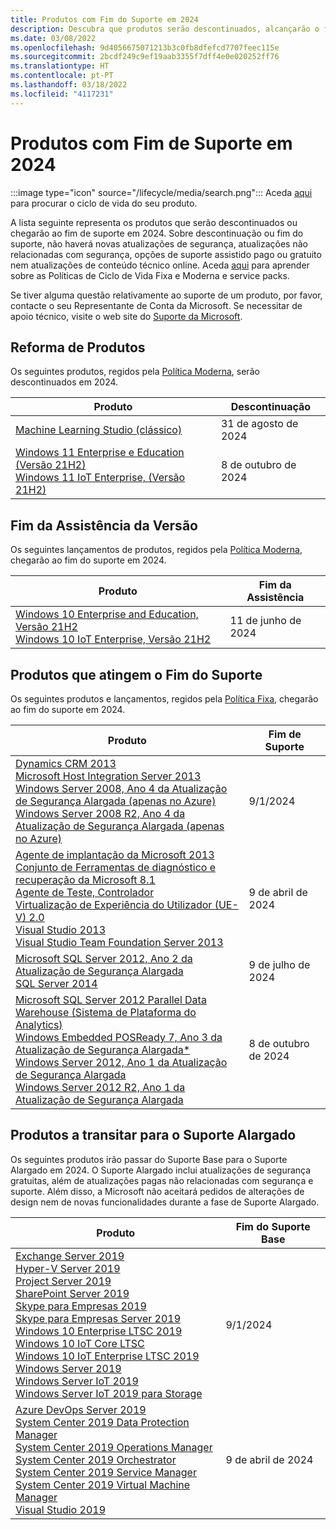 ```yaml
---
title: Produtos com Fim do Suporte em 2024
description: Descubra que produtos serão descontinuados, alcançarão o fim de suporte ou passarão do suporte base para o suporte alargado em 2024.
ms.date: 03/08/2022
ms.openlocfilehash: 9d4056675071213b3c0fb8dfefcd7707feec115e
ms.sourcegitcommit: 2bcdf249c9ef19aab3355f7dff4e0e020252ff76
ms.translationtype: HT
ms.contentlocale: pt-PT
ms.lasthandoff: 03/18/2022
ms.locfileid: "4117231"
---
```

# <a name="products-ending-support-in-2024"></a>Produtos com Fim de Suporte em 2024

:::image type="icon" source="/lifecycle/media/search.png":::
Aceda [aqui](/lifecycle/products/) para procurar o ciclo de vida do seu produto.

A lista seguinte representa os produtos que serão descontinuados ou chegarão ao fim de suporte em 2024. Sobre descontinuação ou fim do suporte, não haverá novas atualizações de segurança, atualizações não relacionadas com segurança, opções de suporte assistido pago ou gratuito nem atualizações de conteúdo técnico online. Aceda [aqui](/lifecycle/overview/product-end-of-support-overview) para aprender sobre as Políticas de Ciclo de Vida Fixa e Moderna e service packs.

Se tiver alguma questão relativamente ao suporte de um produto, por favor, contacte o seu Representante de Conta da Microsoft. Se necessitar de apoio técnico, visite o web site do [Suporte da Microsoft](https://support.microsoft.com/contactus/?ws=support).

## <a name="product-retirements"></a>Reforma de Produtos

Os seguintes produtos, regidos pela [Política Moderna](/lifecycle/policies/modern), serão descontinuados em 2024.

| Produto | Descontinuação |
| --- | --- |
| [Machine Learning Studio (clássico)](/lifecycle/products/machine-learning-studio-classic?branch=live)<br> | 31 de agosto de 2024 |
| [Windows 11 Enterprise e Education (Versão 21H2)](/lifecycle/products/windows-11-enterprise-and-education-version-21h2?branch=live)<br>[Windows 11 IoT Enterprise, (Versão 21H2)](/lifecycle/products/windows-11-iot-enterprise-version-21h2?branch=live)<br> | 8 de outubro de 2024 |


## <a name="release-end-of-servicing"></a>Fim da Assistência da Versão

Os seguintes lançamentos de produtos, regidos pela [Política Moderna](/lifecycle/policies/modern), chegarão ao fim do suporte em 2024.

| Produto | Fim da Assistência |
| --- | --- |
| [Windows 10 Enterprise and Education, Versão 21H2](/lifecycle/products/windows-10-enterprise-and-education?branch=live)<br>[Windows 10 IoT Enterprise, Versão 21H2](/lifecycle/products/windows-10-iot-enterprise?branch=live)<br> | 11 de junho de 2024 |


## <a name="products-reaching-end-of-support"></a>Produtos que atingem o Fim do Suporte

Os seguintes produtos e lançamentos, regidos pela [Política Fixa](/lifecycle/policies/fixed), chegarão ao fim do suporte em 2024.

| Produto | Fim de Suporte |
| --- | --- |
| [Dynamics CRM 2013](/lifecycle/products/dynamics-crm-2013?branch=live)<br>[Microsoft Host Integration Server 2013](/lifecycle/products/microsoft-host-integration-server-2013?branch=live)<br>[Windows Server 2008, Ano 4 da Atualização de Segurança Alargada (apenas no Azure)](/lifecycle/products/windows-server-2008?branch=live)<br>[Windows Server 2008 R2, Ano 4 da Atualização de Segurança Alargada (apenas no Azure)](/lifecycle/products/windows-server-2008-r2?branch=live)<br> | 9/1/2024 |
| [Agente de implantação da Microsoft 2013](/lifecycle/products/microsoft-deployment-agent-2013?branch=live)<br>[Conjunto de Ferramentas de diagnóstico e recuperação da Microsoft 8.1](/lifecycle/products/microsoft-diagnostics-and-recovery-toolset-81?branch=live)<br>[Agente de Teste, Controlador](/lifecycle/products/test-agent-controller?branch=live)<br>[Virtualização de Experiência do Utilizador (UE-V) 2.0](/lifecycle/products/user-experience-virtualization-uev-20?branch=live)<br>[Visual Studio 2013](/lifecycle/products/visual-studio-2013?branch=live)<br>[Visual Studio Team Foundation Server 2013](/lifecycle/products/visual-studio-team-foundation-server-2013?branch=live)<br> | 9 de abril de 2024 |
| [Microsoft SQL Server 2012, Ano 2 da Atualização de Segurança Alargada](/lifecycle/products/microsoft-sql-server-2012?branch=live)<br>[SQL Server 2014](/lifecycle/products/sql-server-2014?branch=live)<br> | 9 de julho de 2024 |
| [Microsoft SQL Server 2012 Parallel Data Warehouse (Sistema de Plataforma do Analytics)](/lifecycle/products/microsoft-sql-server-2012-parallel-data-warehouse-analytics-platform-system?branch=live)<br>[Windows Embedded POSReady 7, Ano 3 da Atualização de Segurança Alargada*](/lifecycle/products/windows-embedded-posready-7?branch=live)<br>[Windows Server 2012, Ano 1 da Atualização de Segurança Alargada](/lifecycle/products/windows-server-2012?branch=live)<br>[Windows Server 2012 R2, Ano 1 da Atualização de Segurança Alargada](/lifecycle/products/windows-server-2012-r2?branch=live)<br> | 8 de outubro de 2024 |


## <a name="products-moving-to-extended-support"></a>Produtos a transitar para o Suporte Alargado

Os seguintes produtos irão passar do Suporte Base para o Suporte Alargado em 2024. O Suporte Alargado inclui atualizações de segurança gratuitas, além de atualizações pagas não relacionadas com segurança e suporte. Além disso, a Microsoft não aceitará pedidos de alterações de design nem de novas funcionalidades durante a fase de Suporte Alargado.

| Produto | Fim do Suporte Base |
| --- | --- |
| [Exchange Server 2019](/lifecycle/products/exchange-server-2019?branch=live)<br>[Hyper-V Server 2019](/lifecycle/products/hyperv-server-2019?branch=live)<br>[Project Server 2019](/lifecycle/products/project-server-2019?branch=live)<br>[SharePoint Server 2019](/lifecycle/products/sharepoint-server-2019?branch=live)<br>[Skype para Empresas 2019](/lifecycle/products/skype-for-business-2019?branch=live)<br>[Skype para Empresas Server 2019](/lifecycle/products/skype-for-business-server-2019?branch=live)<br>[Windows 10 Enterprise LTSC 2019 ](/lifecycle/products/windows-10-enterprise-ltsc-2019?branch=live)<br>[Windows 10 IoT Core LTSC](/lifecycle/products/windows-10-iot-core-ltsc?branch=live)<br>[Windows 10 IoT Enterprise LTSC 2019](/lifecycle/products/windows-10-iot-enterprise-ltsc-2019?branch=live)<br>[Windows Server 2019](/lifecycle/products/windows-server-2019?branch=live)<br>[Windows Server IoT 2019](/lifecycle/products/windows-server-iot-2019?branch=live)<br>[Windows Server IoT 2019 para Storage](/lifecycle/products/windows-server-iot-2019-for-storage?branch=live)<br> | 9/1/2024 |
| [Azure DevOps Server 2019](/lifecycle/products/azure-devops-server-2019?branch=live)<br>[System Center 2019 Data Protection Manager](/lifecycle/products/system-center-2019-data-protection-manager?branch=live)<br>[System Center 2019 Operations Manager](/lifecycle/products/system-center-2019-operations-manager?branch=live)<br>[System Center 2019 Orchestrator](/lifecycle/products/system-center-2019-orchestrator?branch=live)<br>[System Center 2019 Service Manager](/lifecycle/products/system-center-2019-service-manager?branch=live)<br>[System Center 2019 Virtual Machine Manager](/lifecycle/products/system-center-2019-virtual-machine-manager?branch=live)<br>[Visual Studio 2019](/lifecycle/products/visual-studio-2019?branch=live)<br> | 9 de abril de 2024 |

